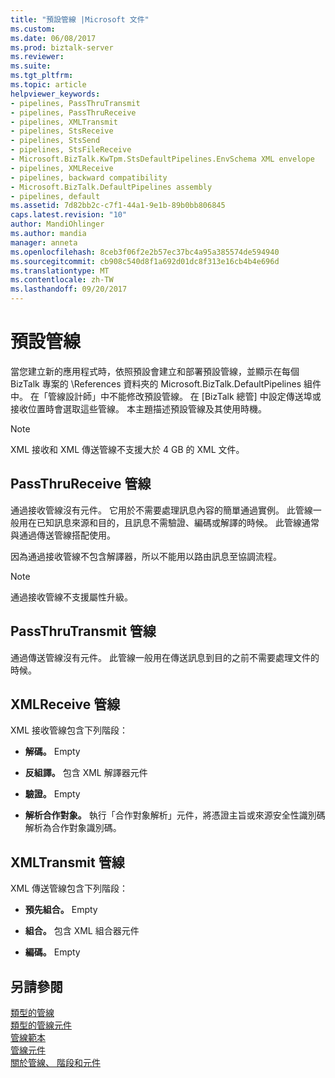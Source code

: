 ```yaml
---
title: "預設管線 |Microsoft 文件"
ms.custom: 
ms.date: 06/08/2017
ms.prod: biztalk-server
ms.reviewer: 
ms.suite: 
ms.tgt_pltfrm: 
ms.topic: article
helpviewer_keywords:
- pipelines, PassThruTransmit
- pipelines, PassThruReceive
- pipelines, XMLTransmit
- pipelines, StsReceive
- pipelines, StsSend
- pipelines, StsFileReceive
- Microsoft.BizTalk.KwTpm.StsDefaultPipelines.EnvSchema XML envelope
- pipelines, XMLReceive
- pipelines, backward compatibility
- Microsoft.BizTalk.DefaultPipelines assembly
- pipelines, default
ms.assetid: 7d82bb2c-c7f1-44a1-9e1b-89b0bb806845
caps.latest.revision: "10"
author: MandiOhlinger
ms.author: mandia
manager: anneta
ms.openlocfilehash: 8ceb3f06f2e2b57ec37bc4a95a385574de594940
ms.sourcegitcommit: cb908c540d8f1a692d01dc8f313e16cb4b4e696d
ms.translationtype: MT
ms.contentlocale: zh-TW
ms.lasthandoff: 09/20/2017
---
```

# <a name="default-pipelines"></a>預設管線
當您建立新的應用程式時，依照預設會建立和部署預設管線，並顯示在每個 BizTalk 專案的 \References 資料夾的 Microsoft.BizTalk.DefaultPipelines 組件中。 在「管線設計師」中不能修改預設管線。 在 [BizTalk 總管] 中設定傳送埠或接收位置時會選取這些管線。 本主題描述預設管線及其使用時機。  
  
> [!NOTE]
>  XML 接收和 XML 傳送管線不支援大於 4 GB 的 XML 文件。  
  
## <a name="passthrureceive-pipeline"></a>PassThruReceive 管線  
 通過接收管線沒有元件。 它用於不需要處理訊息內容的簡單通過實例。 此管線一般用在已知訊息來源和目的，且訊息不需驗證、編碼或解譯的時候。 此管線通常與通過傳送管線搭配使用。  
  
 因為通過接收管線不包含解譯器，所以不能用以路由訊息至協調流程。  
  
> [!NOTE]
>  通過接收管線不支援屬性升級。  
  
## <a name="passthrutransmit-pipeline"></a>PassThruTransmit 管線  
 通過傳送管線沒有元件。 此管線一般用在傳送訊息到目的之前不需要處理文件的時候。  
  
## <a name="xmlreceive-pipeline"></a>XMLReceive 管線  
 XML 接收管線包含下列階段：  
  
-   **解碼。** Empty  
  
-   **反組譯。** 包含 XML 解譯器元件  
  
-   **驗證。** Empty  
  
-   **解析合作對象。** 執行「合作對象解析」元件，將憑證主旨或來源安全性識別碼解析為合作對象識別碼。  
  
## <a name="xmltransmit-pipeline"></a>XMLTransmit 管線  
 XML 傳送管線包含下列階段：  
  
-   **預先組合。** Empty  
  
-   **組合。** 包含 XML 組合器元件  
  
-   **編碼。** Empty  
  
## <a name="see-also"></a>另請參閱  
 [類型的管線](../core/types-of-pipelines.md)   
 [類型的管線元件](../core/types-of-pipeline-components.md)   
 [管線範本](../core/pipeline-templates.md)   
 [管線元件](../core/pipeline-components.md)   
 [關於管線、 階段和元件](../core/about-pipelines-stages-and-components.md)